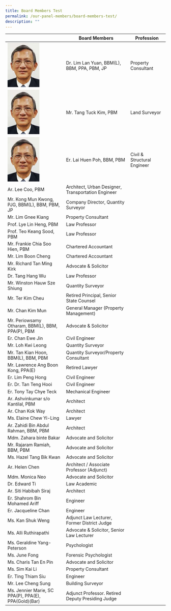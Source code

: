 ```yaml
---
title: Board Members Test
permalink: /our-panel-members/board-members-test/
description: ""
---
```

|  |  Board Members |  Profession |
| -------- | -------- | -------- |
![](/images/Our%20Panel%20Members/Leadership/mr-alfonso.jpg)| Dr. Lim Lan Yuan, BBM(L), BBM, PPA, PBM, JP | Property Consultant |
![](/images/Our%20Panel%20Members/Leadership/mr-alfonso.jpg)| Mr. Tang Tuck Kim, PBM | Land Surveyor |
![](/images/Our%20Panel%20Members/Leadership/mr-alfonso.jpg)| Er. Lai Huen Poh, BBM, PBM | Civil & Structural Engineer |
| Ar. Lee Coo, PBM | Architect, Urban Designer, Transportation Engineer |
| Mr. Kong Mun Kwong, PJG, BBM(L), BBM, PBM, JP | Company Director, Quantity Surveyor |
| Mr. Lim Gnee Kiang | Property Consultant |
| Prof. Lye Lin Heng, PBM | Law Professor |
| Prof. Teo Keang Sood, PBM | Law Professor |
| Mr. Frankie Chia Soo Hien, PBM | Chartered Accountant |
| Mr. Lim Boon Cheng | Chartered Accountant | 
| Mr. Richard Tan Ming Kirk | Advocate & Solicitor |
| Dr. Tang Hang Wu | Law Professor | 
| Mr. Winston Hauw Sze Shiung | Quantity Surveyor | 
| Mr. Ter Kim Cheu | Retired Principal, Senior State Counsel | 
| Mr. Chan Kim Mun | General Manager (Property Management) |
| Mr. Periowsamy Otharam, BBM(L), BBM, PPA(P), PBM | Advocate & Solicitor |
| Er. Chan Ewe Jin | Civil Engineer |
| Mr. Loh Kwi Leong | Quantity Surveyor | 
| Mr. Tan Kian Hoon, BBM(L), BBM, PBM | Quantity Surveyor/Property Consultant |
| Mr. Lawrence Ang Boon Kong, PPA(E) | Retired Lawyer |
| Er. Lim Peng Hong | Civil Engineer |
| Er. Dr. Tan Teng Hooi | Civil Engineer |
| Er. Tony Tay Chye Teck | Mechanical Engineer |
| Ar. Ashvinkumar s/o Kantilal, PBM | Architect |
| Ar. Chan Kok Way | Architect |
| Ms. Elaine Chew Yi-Ling | Lawyer |
| Ar. Zahidi Bin Abdul Rahman, BBM, PBM | Architect | 
| Mdm. Zahara binte Bakar | Advocate and Solicitor |
| Mr. Rajaram Ramiah, BBM, PBM | Advocate and Solicitor |
| Ms. Hazel Tang Bik Kwan | Advocate and Solicitor |
| Ar. Helen Chen | Architect / Associate Professor (Adjunct) |
| Mdm. Monica Neo | Advocate and Solicitor |
| Dr. Edward Ti | Law Academic |
| Ar. Siti Habibah Siraj | Architect |
| Er. Shahrom Bin Mohamed Ariff | Engineer |
| Er. Jacqueline Chan | Engineer |
| Ms. Kan Shuk Weng | Adjunct Law Lecturer, Former District Judge |
| Ms. Alli Ruthirapathi | Advocate & Solicitor, Senior Law Lecturer |
| Ms. Geraldine Yang-Peterson | Psychologist | 
| Ms. June Fong | Forensic Psychologist |
| Ms. Charis Tan En Pin | Advocate and Solicitor |
| Ms. Sim Kai Li | Property Consultant |
| Er. Ting Thiam Siu | Engineer |
| Mr. Lee Cheng Sung | Building Surveyor | 
| Ms. Jennier Marie, SC PPA(P), PPA(E), PPA(Gold)(Bar) | Adjunct Professor. Retired Deputy Presiding Judge |